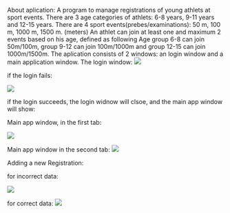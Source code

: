 About aplication:
  A program to manage registrations of young athlets at sport events.
  There are 3 age categories of athlets: 6-8 years, 9-11 years and 12-15 years.
  There are 4 sport events(prebes/examinations): 50 m, 100 m, 1000 m, 1500 m. (meters)
  An athlet can join at least one and maximum 2 events based on his age, defined as following
  Age group 6-8 can join 50m/100m, group 9-12 can join 100m/1000m and group 12-15 can join 1000m/1500m.
The aplication consists of 2 windows: an login window and a main application window.
The login window:
![](/images/login.png)

if the login fails: 

![](/images/login_failed.png)

if the login succeeds, the login widnow will clsoe, and the main app window will show:

Main app window, in the first tab:

![](/images/mainapp_main.png)

Main app window in the second tab: 
![](/images/mainapp_advanced.png)

Adding a new Registration: 

for incorrect data: 

![](/images/mainapp_invalid.png)

for correct data: 
![](/images/mainapp_valid.png)
